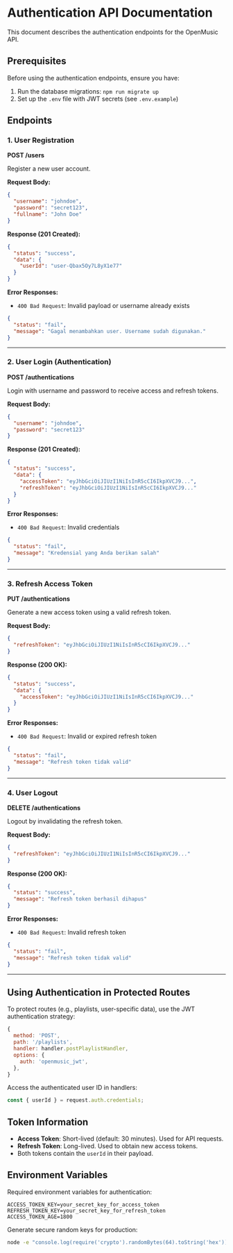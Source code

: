 # Authentication API Documentation

This document describes the authentication endpoints for the OpenMusic API.

## Prerequisites

Before using the authentication endpoints, ensure you have:
1. Run the database migrations: `npm run migrate up`
2. Set up the `.env` file with JWT secrets (see `.env.example`)

## Endpoints

### 1. User Registration

**POST /users**

Register a new user account.

**Request Body:**
```json
{
  "username": "johndoe",
  "password": "secret123",
  "fullname": "John Doe"
}
```

**Response (201 Created):**
```json
{
  "status": "success",
  "data": {
    "userId": "user-Qbax5Oy7L8yX1e77"
  }
}
```

**Error Responses:**
- `400 Bad Request`: Invalid payload or username already exists
```json
{
  "status": "fail",
  "message": "Gagal menambahkan user. Username sudah digunakan."
}
```

---

### 2. User Login (Authentication)

**POST /authentications**

Login with username and password to receive access and refresh tokens.

**Request Body:**
```json
{
  "username": "johndoe",
  "password": "secret123"
}
```

**Response (201 Created):**
```json
{
  "status": "success",
  "data": {
    "accessToken": "eyJhbGciOiJIUzI1NiIsInR5cCI6IkpXVCJ9...",
    "refreshToken": "eyJhbGciOiJIUzI1NiIsInR5cCI6IkpXVCJ9..."
  }
}
```

**Error Responses:**
- `400 Bad Request`: Invalid credentials
```json
{
  "status": "fail",
  "message": "Kredensial yang Anda berikan salah"
}
```

---

### 3. Refresh Access Token

**PUT /authentications**

Generate a new access token using a valid refresh token.

**Request Body:**
```json
{
  "refreshToken": "eyJhbGciOiJIUzI1NiIsInR5cCI6IkpXVCJ9..."
}
```

**Response (200 OK):**
```json
{
  "status": "success",
  "data": {
    "accessToken": "eyJhbGciOiJIUzI1NiIsInR5cCI6IkpXVCJ9..."
  }
}
```

**Error Responses:**
- `400 Bad Request`: Invalid or expired refresh token
```json
{
  "status": "fail",
  "message": "Refresh token tidak valid"
}
```

---

### 4. User Logout

**DELETE /authentications**

Logout by invalidating the refresh token.

**Request Body:**
```json
{
  "refreshToken": "eyJhbGciOiJIUzI1NiIsInR5cCI6IkpXVCJ9..."
}
```

**Response (200 OK):**
```json
{
  "status": "success",
  "message": "Refresh token berhasil dihapus"
}
```

**Error Responses:**
- `400 Bad Request`: Invalid refresh token
```json
{
  "status": "fail",
  "message": "Refresh token tidak valid"
}
```

---

## Using Authentication in Protected Routes

To protect routes (e.g., playlists, user-specific data), use the JWT authentication strategy:

```javascript
{
  method: 'POST',
  path: '/playlists',
  handler: handler.postPlaylistHandler,
  options: {
    auth: 'openmusic_jwt',
  },
}
```

Access the authenticated user ID in handlers:
```javascript
const { userId } = request.auth.credentials;
```

## Token Information

- **Access Token**: Short-lived (default: 30 minutes). Used for API requests.
- **Refresh Token**: Long-lived. Used to obtain new access tokens.
- Both tokens contain the `userId` in their payload.

## Environment Variables

Required environment variables for authentication:

```
ACCESS_TOKEN_KEY=your_secret_key_for_access_token
REFRESH_TOKEN_KEY=your_secret_key_for_refresh_token
ACCESS_TOKEN_AGE=1800
```

Generate secure random keys for production:
```bash
node -e "console.log(require('crypto').randomBytes(64).toString('hex'))"
```
